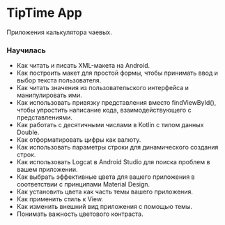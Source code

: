 # TipTime App

Приложения калькулятора чаевых.

### Научилась
- Как читать и писать XML-макета на Android.
- Как построить макет для простой формы, чтобы принимать ввод и выбор текста пользователя.
- Как читать значения из пользовательского интерфейса и манипулировать ими.
- Как использовать привязку представления вместо findViewById(), чтобы упростить написание кода, взаимодействующего с представлениями.
- Как работать с десятичными числами в Kotlin с типом данных Double.
- Как отформатировать цифры как валюту.
- Как использовать параметры строки для динамического создания строк.
- Как использовать Logcat в Android Studio для поиска проблем в вашем приложении.
- Как выбрать эффективные цвета для вашего приложения в соответствии с принципами Material Design.
- Как установить цвета как часть темы вашего приложения.
- Как применить стиль к View.
- Как изменить внешний вид приложения с помощью темы.
- Понимать важность цветового контраста.
